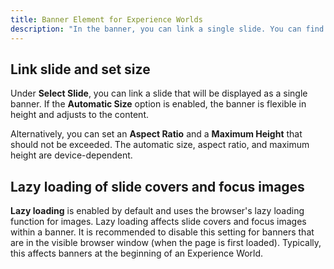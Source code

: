 ```yaml
---
title: Banner Element for Experience Worlds
description: "In the banner, you can link a single slide. You can find the banner element in the block selection group Elysium Blocks in the Experience Worlds."
---
```


## Link slide and set size
Under **Select Slide**, you can link a slide that will be displayed as a single banner. If the **Automatic Size** option is enabled, the banner is flexible in height and adjusts to the content.

Alternatively, you can set an **Aspect Ratio** and a **Maximum Height** that should not be exceeded. The automatic size, aspect ratio, and maximum height are device-dependent.

## Lazy loading of slide covers and focus images

**Lazy loading** is enabled by default and uses the browser's lazy loading function for images. Lazy loading affects slide covers and focus images within a banner. It is recommended to disable this setting for banners that are in the visible browser window (when the page is first loaded). Typically, this affects banners at the beginning of an Experience World.
